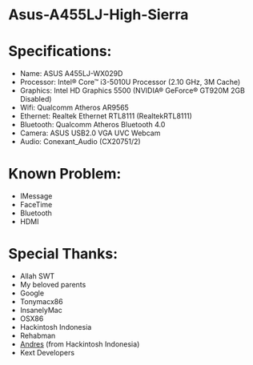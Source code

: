 # Asus-A455LJ-High-Sierra

# Specifications:
- Name: ASUS A455LJ-WX029D
- Processor: Intel® Core™ i3-5010U Processor (2.10 GHz, 3M Cache)
- Graphics: Intel HD Graphics 5500 (NVIDIA® GeForce® GT920M 2GB Disabled)
- Wifi: Qualcomm Atheros AR9565
- Ethernet: Realtek Ethernet RTL8111 (RealtekRTL8111)
- Bluetooth: Qualcomm Atheros Bluetooth 4.0
- Camera: ASUS USB2.0 VGA UVC Webcam
- Audio: Conexant_Audio (CX20751/2)

# Known Problem:
- IMessage
- FaceTime
- Bluetooth
- HDMI

# Special Thanks:
- Allah SWT
- My beloved parents
- Google
- Tonymacx86
- InsanelyMac
- OSX86
- Hackintosh Indonesia
- Rehabman
- [Andres](http://www.andresha.com/) (from Hackintosh Indonesia)
- Kext Developers
